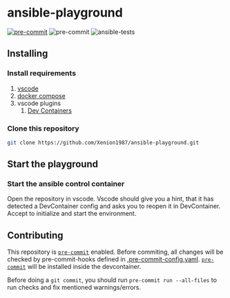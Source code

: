 # ansible-playground

[![pre-commit](https://img.shields.io/badge/pre--commit-enabled-brightgreen?logo=pre-commit)](https://github.com/pre-commit/pre-commit) ![pre-commit](https://github.com/Xenion1987/ansible-playground/actions/workflows/pre-commit.yml/badge.svg) ![ansible-tests](https://github.com/Xenion1987/ansible-playground/actions/workflows/ansible-tests.yml/badge.svg)

## Installing

### Install requirements

1. [vscode](https://code.visualstudio.com/Download)
1. [docker compose](https://docs.docker.com/compose/install/)
1. vscode plugins
   1. [Dev Containers](https://marketplace.visualstudio.com/items?itemName=ms-vscode-remote.remote-containers)

### Clone this repository

```sh
git clone https://github.com/Xenion1987/ansible-playground.git
```

## Start the playground

### Start the ansible control container

Open the repository in vscode. Vscode should give you a hint, that it has detected a DevContainer config and asks you to reopen it in DevContainer. Accept to initialize and start the environment.

## Contributing

This repository is [`pre-commit`](https://pre-commit.com/) enabled. Before commiting, all changes will be checked by pre-commit-hooks defined in [.pre-commit-config.yaml](./.pre-commit-config.yaml). [`pre-commit`](https://pre-commit.com/) will be installed inside the devcontainer.

Before doing a `git commit`, you should run `pre-commit run --all-files` to run checks and fix mentioned warnings/errors.
